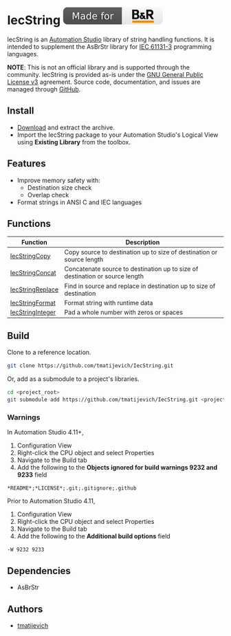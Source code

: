 # IecString [![Made for B&R](https://raw.githubusercontent.com/hilch/BandR-badges/dfd5e264d7d2dd369fd37449605673f779db437d/Made-For-BrAutomation.svg)](https://www.br-automation.com)

IecString is an [Automation Studio](https://www.br-automation.com/en-us/products/software/automation-software/automation-studio/) library of string handling functions.  It is intended to supplement the AsBrStr library for [IEC 61131-3](https://en.wikipedia.org/wiki/IEC_61131-3) programming languages.

**NOTE**: This is not an official library and is supported through the community.  IecString is provided as-is under the [GNU General Public License v3](https://www.gnu.org/licenses/gpl-3.0.txt) agreement.  Source code, documentation, and issues are managed through [GitHub](https://github.com/tmatijevich/IecString).

## Install

- [Download](https://github.com/tmatijevich/IecString/releases/latest/download/IecString.zip) and extract the archive.
- Import the IecString package to your Automation Studio's Logical View using **Existing Library** from the toolbox.

## Features

- Improve memory safety with:
    - Destination size check
    - Overlap check
- Format strings in ANSI C and IEC languages

## Functions

Function | Description
---|---
[IecStringCopy](https://github.com/tmatijevich/IecString/blob/main/IecString.fun#L2) | Copy source to destination up to size of destination or source length
[IecStringConcat](https://github.com/tmatijevich/IecString/blob/main/IecString.fun#L10) | Concatenate source to destination up to size of destination or source length
[IecStringReplace](https://github.com/tmatijevich/IecString/blob/main/IecString.fun#L18) | Find in source and replace in destination up to size of destination
[IecStringFormat](https://github.com/tmatijevich/IecString/blob/main/IecString.fun#L28) | Format string with runtime data
[IecStringInteger](https://github.com/tmatijevich/IecString/blob/main/IecString.fun#L37) | Pad a whole number with zeros or spaces

## Build

Clone to a reference location.

```bash
git clone https://github.com/tmatijevich/IecString.git
```

Or, add as a submodule to a project's libraries.

```bash
cd <project_root>
git submodule add https://github.com/tmatijevich/IecString.git <project_root>/Logical/Libraries/IecString
```

### Warnings

In Automation Studio 4.11+,

1. Configuration View
2. Right-click the CPU object and select Properties
3. Navigate to the Build tab
4. Add the following to the **Objects ignored for build warnings 9232 and 9233** field

```
*README*;*LICENSE*;.git;.gitignore;.github
```

Prior to Automation Studio 4.11,

1. Configuration View
2. Right-click the CPU object and select Properties
3. Navigate to the Build tab
4. Add the following to the **Additional build options** field

```
-W 9232 9233
```

## Dependencies

- AsBrStr

## Authors

- [tmatijevich](https://github.com/tmatijevich)
